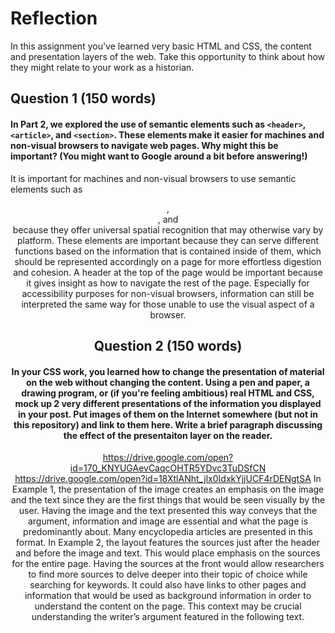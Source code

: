 # Reflection

In this assignment you've learned very basic HTML and CSS, the content and presentation layers of the web. Take this opportunity to think about how they might relate to your work as a historian. 

## Question 1 (150 words)
#### In Part 2, we explored the use of semantic elements such as `<header>`, `<article>`, and `<section>`. These elements make it easier for machines and non-visual browsers to navigate web pages. Why might this be important? (You might want to Google around a bit before answering!)
It is important for machines and non-visual browsers to use semantic elements such as <header> , <article> , and <section> because they offer universal spatial recognition that may otherwise vary by platform. These elements are important because they can serve different functions based on the information that is contained inside of them, which should be represented accordingly on a page for more effortless digestion and cohesion. A header at the top of the page would be important because it gives insight as how to navigate the rest of the page. Especially for accessibility purposes for non-visual browsers, information can still be interpreted the same way for those unable to use the visual aspect of a browser. 


## Question 2 (150 words)
#### In your CSS work, you learned how to change the presentation of material on the web without changing the content. Using a pen and paper, a drawing program, or (if you're feeling ambitious) real HTML and CSS, mock up 2 very different presentations of the information you displayed in your post. Put images of them on the Internet somewhere (but not in this repository) and link to them here. Write a brief paragraph discussing the effect of the presentaiton layer on the reader.
https://drive.google.com/open?id=170_KNYUGAevCaqcOHTR5YDvc3TuDSfCN
https://drive.google.com/open?id=18XtlANht_jlx0IdxkYjjUCF4rDENgtSA
In Example 1, the presentation of the image creates an emphasis on the image and the text since they are the first things that would be seen visually by the user. Having the image and the text presented this way conveys that the argument, information and image are essential and what the page is predominantly about. Many encyclopedia articles are presented in this format. In Example 2, the layout features the sources just after the header and before the image and text. This would place emphasis on the sources for the entire page. Having the sources at the front would allow researchers to find more sources to delve deeper into their topic of choice while searching for keywords. It could also have links to other pages and information that would be used as background information in order to understand the content on the page. This context may be crucial understanding the writer’s argument featured in the following text. 
